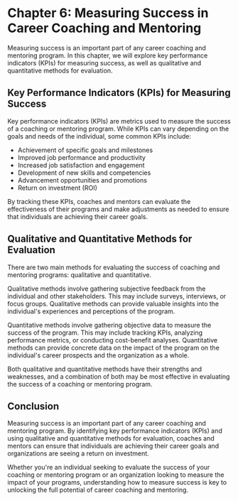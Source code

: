 Chapter 6: Measuring Success in Career Coaching and Mentoring
=============================================================

Measuring success is an important part of any career coaching and mentoring program. In this chapter, we will explore key performance indicators (KPIs) for measuring success, as well as qualitative and quantitative methods for evaluation.

Key Performance Indicators (KPIs) for Measuring Success
-------------------------------------------------------

Key performance indicators (KPIs) are metrics used to measure the success of a coaching or mentoring program. While KPIs can vary depending on the goals and needs of the individual, some common KPIs include:

* Achievement of specific goals and milestones
* Improved job performance and productivity
* Increased job satisfaction and engagement
* Development of new skills and competencies
* Advancement opportunities and promotions
* Return on investment (ROI)

By tracking these KPIs, coaches and mentors can evaluate the effectiveness of their programs and make adjustments as needed to ensure that individuals are achieving their career goals.

Qualitative and Quantitative Methods for Evaluation
---------------------------------------------------

There are two main methods for evaluating the success of coaching and mentoring programs: qualitative and quantitative.

Qualitative methods involve gathering subjective feedback from the individual and other stakeholders. This may include surveys, interviews, or focus groups. Qualitative methods can provide valuable insights into the individual's experiences and perceptions of the program.

Quantitative methods involve gathering objective data to measure the success of the program. This may include tracking KPIs, analyzing performance metrics, or conducting cost-benefit analyses. Quantitative methods can provide concrete data on the impact of the program on the individual's career prospects and the organization as a whole.

Both qualitative and quantitative methods have their strengths and weaknesses, and a combination of both may be most effective in evaluating the success of a coaching or mentoring program.

Conclusion
----------

Measuring success is an important part of any career coaching and mentoring program. By identifying key performance indicators (KPIs) and using qualitative and quantitative methods for evaluation, coaches and mentors can ensure that individuals are achieving their career goals and organizations are seeing a return on investment.

Whether you're an individual seeking to evaluate the success of your coaching or mentoring program or an organization looking to measure the impact of your programs, understanding how to measure success is key to unlocking the full potential of career coaching and mentoring.
